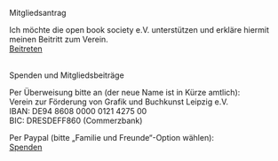 Mitgliedsantrag

Ich möchte die open book society e.V. unterstützen und erkläre hiermit meinen Beitritt zum Verein.  
[Beitreten](https://forms.gle/cbyK2GpbFPEC9jvG9)

<br/>
Spenden und Mitgliedsbeiträge

Per Überweisung bitte an (der neue Name ist in Kürze amtlich):  
Verein zur Förderung von Grafik und Buchkunst Leipzig e.V.    
IBAN: DE94 8608 0000 0121 4275 00  
BIC: DRESDEFF860 (Commerzbank)

Per Paypal (bitte „Familie und Freunde“-Option wählen):  
[Spenden](https://paypal.me/openbooksociety)
